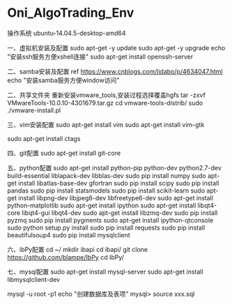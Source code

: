 # Oni_AlgoTrading_Env

操作系统 ubuntu-14.04.5-desktop-amd64

一、虚拟机安装及配置
sudo apt-get -y update
sudo apt-get -y upgrade
echo "安装ssh服务方便xshell连接"
sudo apt-get install openssh-server

二、samba安装及配置 ref https://www.cnblogs.com/lidabo/p/4634047.html
echo "安装samba服务方便window访问"

二、共享文件夹
重新安装vmware_tools,安装过程选择覆盖hgfs
tar -zxvf VMwareTools-10.0.10-4301679.tar.gz 
cd vmware-tools-distrib/
sudo ./vmware-install.pl

三、vim安装配置
sudo apt-get install vim
sudo apt-get install vim-gtk

sudo apt-get install ctags

四、git配置
sudo apt-get install git-core


五、python配置
sudo apt-get install python-pip python-dev python2.7-dev build-essential liblapack-dev libblas-dev
sudo pip install numpy
sudo apt-get install libatlas-base-dev gfortran
sudo pip install scipy
sudo pip install pandas
sudo pip install statsmodels
sudo pip install scikit-learn
sudo apt-get install libpng-dev libjpeg8-dev libfreetype6-dev
sudo apt-get install python-matplotlib
sudo apt-get install ipython
sudo apt-get install libqt4-core libqt4-gui libqt4-dev
sudo apt-get install libzmq-dev
sudo pip install pyzmq
sudo pip install pygments
sudo apt-get install ipython-qtconsole
sudo python setup.py install
sudo pip install requests
sudo pip install beautifulsoup4
sudo pip install mysqlclient


六、ibPy配置
cd ~/
mkdir ibapi
cd ibapi/
git clone https://github.com/blampe/IbPy
cd IbPy/

七、mysql配置
sudo apt-get install mysql-server
sudo apt-get install libmysqlclient-dev

mysql -u root -p1
echo "创建数据库及表项"
mysql> source xxx.sql




